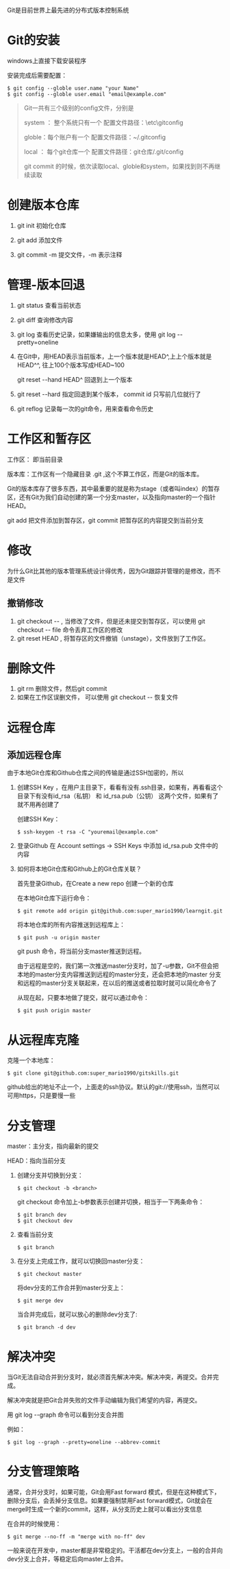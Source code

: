 Git是目前世界上最先进的分布式版本控制系统

# Git的安装

windows上直接下载安装程序

安装完成后需要配置：

```git
$ git config --globle user.name "your Name"
$ git config --globle user.email "email@example.com"
```

> Git一共有三个级别的config文件，分别是
>
> system ： 整个系统只有一个 配置文件路径：\etc\gitconfig
>
> globle：每个账户有一个 配置文件路径：~/.gitconfig
>
> local ： 每个git仓库一个 配置文件路径：git仓库/.git/config
>
> git commit 的时候，依次读取local、globle和system，如果找到则不再继续读取

# 创建版本仓库

1. git init   初始化仓库

2. git add  <file>  添加文件

3. git commit -m <message> 提交文件，-m 表示注释

#  管理-版本回退

1. git status  查看当前状态

2. git diff <file> 查询修改内容

3. git log  查看历史记录，如果嫌输出的信息太多，使用  git log --pretty=oneline

4. 在Git中，用HEAD表示当前版本，上一个版本就是HEAD^,上上个版本就是HEAD^^, 往上100个版本写成HEAD~100

   git reset --hand HEAD^   回退到上一个版本

5.  git reset --hard <commit id>  指定回退到某个版本， commit id 只写前几位就行了
6. git reflog  记录每一次的git命令，用来查看命令历史

# 工作区和暂存区

工作区： 即当前目录

版本库：工作区有一个隐藏目录 .git ,这个不算工作区，而是Git的版本库。

Git的版本库存了很多东西，其中最重要的就是称为stage（或者叫index）的暂存区，还有Git为我们自动创建的第一个分支master，以及指向master的一个指针HEAD。

git add 把文件添加到暂存区，git commit 把暂存区的内容提交到当前分支

# 修改

为什么Git比其他的版本管理系统设计得优秀，因为Git跟踪并管理的是修改，而不是文件

## 撤销修改

1. git checkout -- <file> , 当修改了文件，但是还未提交到暂存区，可以使用 git checkout -- file 命令丢弃工作区的修改
2. git reset HEAD <file>, 将暂存区的文件撤销（unstage），文件放到了工作区。

# 删除文件

1. git rm <file> 删除文件，然后git commit
2. 如果在工作区误删文件， 可以使用 git checkout -- <file> 恢复文件

# 远程仓库

## 添加远程仓库

由于本地Git仓库和Github仓库之间的传输是通过SSH加密的，所以

1. 创建SSH Key ，在用户主目录下，看看有没有.ssh目录，如果有，再看看这个目录下有没有id_rsa（私钥） 和 id_rsa.pub（公钥） 这两个文件，如果有了就不用再创建了

   创建SSH Key：

   ```git
   $ ssh-keygen -t rsa -C "youremail@example.com"
   ```

2.  登录Github 在 Account settings -> SSH Keys 中添加 id_rsa.pub 文件中的内容

3. 如何将本地Git仓库和Github上的Git仓库关联？

   首先登录Github，在Create a new repo 创建一个新的仓库

   在本地Git仓库下运行命令：

   ```git
   $ git remote add origin git@github.com:super_mario1990/learngit.git
   ```

   将本地仓库的所有内容推送到远程库上：

   ```git
   $ git push -u origin master
   ```

   git push 命令，将当前分支master推送到远程。

   由于远程是空的，我们第一次推送master分支时，加了-u参数，Git不但会把本地的master分支内容推送到远程的master分支，还会把本地的master 分支和远程的master分支关联起来，在以后的推送或者拉取时就可以简化命令了

   从现在起，只要本地做了提交，就可以通过命令：

   ```git
   $ git push origin master
   ```

# 从远程库克隆

克隆一个本地库：

```git
$ git clone git@github.com:super_mario1990/gitskills.git
```

github给出的地址不止一个，上面走的ssh协议。默认的git://使用ssh，当然可以可用https，只是要慢一些

# 分支管理

master：主分支，指向最新的提交

HEAD：指向当前分支

1. 创建分支并切换到分支：

   ```git
   $ git checkout -b <branch>
   ```

   git checkout 命令加上-b参数表示创建并切换，相当于一下两条命令：

   ```git
   $ git branch dev
   $ git checkout dev
   ```

2. 查看当前分支

   ```git
   $ git branch
   ```

3. 在分支上完成工作，就可以切换回master分支：

   ```git
   $ git checkout master
   ```

   将dev分支的工作合并到master分支上：

   ```git
   $ git merge dev
   ```

   当合并完成后，就可以放心的删除dev分支了:

   ```git
   $ git branch -d dev
   ```


# 解决冲突

当Git无法自动合并到分支时，就必须首先解决冲突。解决冲突，再提交。合并完成。

解决冲突就是把Git合并失败的文件手动编辑为我们希望的内容，再提交。

用 git log --graph 命令可以看到分支合并图

例如：

```git
$ git log --graph --pretty=oneline --abbrev-commit
```

# 分支管理策略

通常，合并分支时，如果可能，Git会用Fast forward 模式，但是在这种模式下，删除分支后，会丢掉分支信息。如果要强制禁用Fast forward模式，Git就会在merge时生成一个新的commit，这样，从分支历史上就可以看出分支信息

在合并的时候使用：

```git
$ git merge --no-ff -m "merge with no-ff" dev
```

一般来说在开发中，master都是非常稳定的。干活都在dev分支上，一般的合并向dev分支上合并，等稳定后向master上合并。